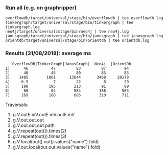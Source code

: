 ### Run all (e.g. on graphripper)
```
overflowdb/target/universal/stage/bin/overflowdb | tee overflowdb.log
tinkergraph/target/universal/stage/bin/tinkergraph | tee tinkergraph.log
neo4j/target/universal/stage/bin/neo4j | tee neo4j.log
janusgraph/target/universal/stage/bin/janusgraph | tee janusgraph.log
orientdb/target/universal/stage/bin/orientdb | tee orientdb.log
```

### Results (31/08/2018): average ms
```
   OverflowDB|TinkerGraph|JanusGraph|  Neo4j  |OrientDb
1)      46          47         83         87        94
2)      46          46         80         83        83
3)    1485        1861      13644       3468     20178
4)     6.5           7         22          8        29
5)     198         195        213         91        89
6)      60          64        584        188       563
7)     169         180        686        310       711
```

Traversals:
1) g.V.outE.inV.outE.inV.outE.inV
2) g.V.out.out.out
3) g.V.out.out.out.path
4) g.V.repeat(out()).times(2)
5) g.V.repeat(out()).times(3)
6) g.V.local(out().out().values("name").fold)
7) g.V.out.local(out.out.values("name").fold)
